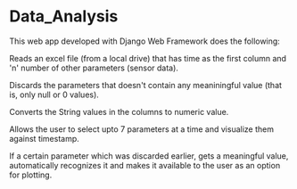# Data_Analysis

This web app developed with Django Web Framework does the following:

Reads an excel file (from a local drive) that has time as the first column and 'n' number of other parameters (sensor data).

Discards the parameters that doesn't contain any meaniningful value (that is, only null or 0 values).

Converts the String values in the columns to numeric value.

Allows the user to select upto 7 parameters at a time and visualize them against timestamp. 

If a certain parameter which was discarded earlier, gets a meaningful value, automatically recognizes it and makes it available to the user as an option for plotting.


